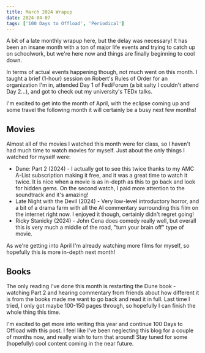 ```yaml
---
title: March 2024 Wrapup
date: 2024-04-07
tags: ['100 Days to Offload', 'Periodical']
---
```


A bit of a late monthly wrapup here, but the delay was necessary! It has been an insane month with a ton of major life events and trying to catch up on schoolwork, but we're here now and things are finally beginning to cool down. 

In terms of actual events happening though, not much went on this month. I taught a brief (1-hour) session on Robert's Rules of Order for an organization I'm in, attended Day 1 of FediForum (a bit salty I couldn't attend Day 2...), and got to check out my university's TEDx talks. 

I'm excited to get into the month of April, with the eclipse coming up and some travel the following month it will certainly be a busy next few months!

## Movies

Almost all of the movies I watched this month were for class, so I haven't had much time to watch movies for myself. Just about the only things I watched for myself were:

- Dune: Part 2 (2024) - I actually got to see this twice thanks to my AMC A-List subscription making it free, and it was a great time to watch it twice. It is nice when a movie is as in-depth as this to go back and look for hidden gems. On the second watch, I paid more attention to the soundtrack and it's amazing!
- Late Night with the Devil (2024) - Very low-level introductory horror, and a bit of a drama farm with all the AI commentary surrounding this film on the internet right now. I enjoyed it though, certainly didn't regret going!
- Ricky Stanicky (2024) - John Cena does comedy really well, but overall this is very much a middle of the road, "turn your brain off" type of movie.

As we're getting into April I'm already watching more films for myself, so hopefully this is more in-depth next month!

## Books

The only reading I've done this month is restarting the Dune book - watching Part 2 and hearing commentary from friends about how different it is from the books made me want to go back and read it in full. Last time I tried, I only got maybe 100-150 pages through, so hopefully I can finish the whole thing this time.

I'm excited to get more into writing this year and continue 100 Days to Offload with this post. I feel like I've been neglecting this blog for a couple of months now, and really wish to turn that around! Stay tuned for some (hopefully) cool content coming in the near future.